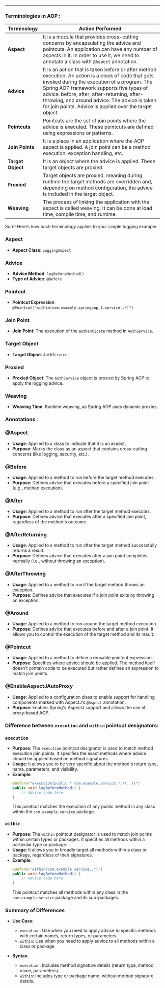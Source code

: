 
-----

### Terminologies in AOP : 

| Terminology       | Action Performed                                                                                                                                                                                                                                                                                                                                            |
| ----------------- | ----------------------------------------------------------------------------------------------------------------------------------------------------------------------------------------------------------------------------------------------------------------------------------------------------------------------------------------------------------- |
| **Aspect**        | It is a module that provides cross-cutting concerns by encapsulating the advice and pointcuts. An application can have any number of aspects in it. In order to use it, we need to annotate a class with `@Aspect` annotation.                                                                                                                              |
| **Advice**        | It is an action that is taken before or after method execution. An action is a block of code that gets invoked during the execution of a program. The Spring AOP framework supports five types of advice: before, after, after-returning, after-throwing, and around advice. The advice is taken for join points. Advice is applied over the target object. |
| **Pointcuts**     | Pointcuts are the set of join points where the advice is executed. These pointcuts are defined using expressions or patterns.                                                                                                                                                                                                                               |
| **Join Points**   | It is a place in an application where the AOP aspect is applied. A join point can be a method execution, exception handling, etc.                                                                                                                                                                                                                           |
| **Target Object** | It is an object where the advice is applied. These target objects are proxied.                                                                                                                                                                                                                                                                              |
| **Proxied**       | Target objects are proxied, meaning during runtime the target methods are overridden and, depending on method configuration, the advice is included in the target object.                                                                                                                                                                                   |
| **Weaving**       | The process of linking the application with the aspect is called weaving. It can be done at load time, compile time, and runtime.                                                                                                                                                                                                                           |

Sure! Here’s how each terminology applies to your simple logging example:

### Aspect
- **Aspect Class**: `LoggingAspect`

### Advice
- **Advice Method**: `logBeforeMethod()`
- **Type of Advice**: `@Before`

### Pointcut
- **Pointcut Expression**: `@Pointcut("within(com.example.springaop_1.service..*)")`

### Join Point
- **Join Point**: The execution of the `authenticate` method in `AuthService`.

### Target Object
- **Target Object**: `AuthService`

### Proxied
- **Proxied Object**: The `AuthService` object is proxied by Spring AOP to apply the logging advice.

### Weaving
- **Weaving Time**: Runtime weaving, as Spring AOP uses dynamic proxies.


### Annotations  : 

### @Aspect
- **Usage**: Applied to a class to indicate that it is an aspect.
- **Purpose**: Marks the class as an aspect that contains cross-cutting concerns (like logging, security, etc.).

### @Before
- **Usage**: Applied to a method to run before the target method executes.
- **Purpose**: Defines advice that executes before a specified join point (e.g., method execution).

### @After
- **Usage**: Applied to a method to run after the target method executes.
- **Purpose**: Defines advice that executes after a specified join point, regardless of the method's outcome.

### @AfterReturning
- **Usage**: Applied to a method to run after the target method successfully returns a result.
- **Purpose**: Defines advice that executes after a join point completes normally (i.e., without throwing an exception).

### @AfterThrowing
- **Usage**: Applied to a method to run if the target method throws an exception.
- **Purpose**: Defines advice that executes if a join point exits by throwing an exception.

### @Around
- **Usage**: Applied to a method to run around the target method execution.
- **Purpose**: Defines advice that executes before and after a join point. It allows you to control the execution of the target method and its result.

### @Pointcut
- **Usage**: Applied to a method to define a reusable pointcut expression.
- **Purpose**: Specifies where advice should be applied. The method itself doesn't contain code to be executed but rather defines an expression to match join points.

### @EnableAspectJAutoProxy
- **Usage**: Applied to a configuration class to enable support for handling components marked with AspectJ's `@Aspect` annotation.
- **Purpose**: Enables Spring's AspectJ support and allows the use of proxy-based AOP.


### Difference between  `execution` and `within` pointcut designators:


### `execution`

- **Purpose**: The `execution` pointcut designator is used to match method execution join points. It specifies the exact methods where advice should be applied based on method signatures.
- **Usage**: It allows you to be very specific about the method's return type, name, parameters, and visibility.
- **Example**: 
  ```java
  @Before("execution(public * com.example.service.*.*(..))")
  public void logBeforeMethod() {
      // Advice code here
  }
  ```
  This pointcut matches the execution of any public method in any class within the `com.example.service` package.

### `within`

- **Purpose**: The `within` pointcut designator is used to match join points within certain types or packages. It specifies all methods within a particular type or package.
- **Usage**: It allows you to broadly target all methods within a class or package, regardless of their signatures.
- **Example**: 
  ```java
  @Before("within(com.example.service..*)")
  public void logBeforeMethod() {
      // Advice code here
  }
  ```
  This pointcut matches all methods within any class in the `com.example.service` package and its sub-packages.

### Summary of Differences
   
- **Use Case**:
  - `execution`: Use when you need to apply advice to specific methods with certain names, return types, or parameters.
  - `within`: Use when you need to apply advice to all methods within a class or package.

- **Syntax**:
  - `execution`: Includes method signature details (return type, method name, parameters).
  - `within`: Includes type or package name, without method signature details.
